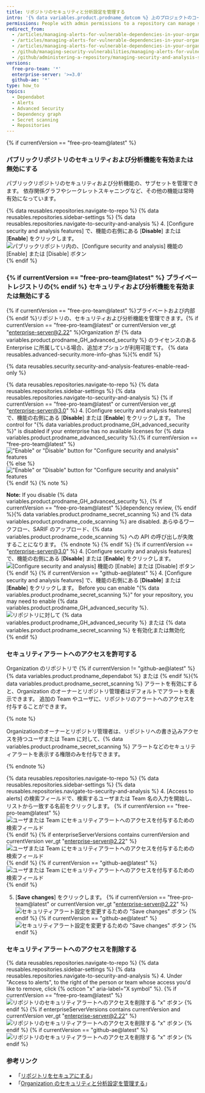 ```yaml
---
title: リポジトリのセキュリティと分析設定を管理する
intro: '{% data variables.product.prodname_dotcom %} 上のプロジェクトのコードをセキュリティ保護し分析する機能を管理できます。'
permissions: People with admin permissions to a repository can manage security and analysis settings for the repository.
redirect_from:
  - /articles/managing-alerts-for-vulnerable-dependencies-in-your-organization-s-repositories/
  - /articles/managing-alerts-for-vulnerable-dependencies-in-your-organizations-repositories/
  - /articles/managing-alerts-for-vulnerable-dependencies-in-your-organization
  - /github/managing-security-vulnerabilities/managing-alerts-for-vulnerable-dependencies-in-your-organization
  - /github/administering-a-repository/managing-security-and-analysis-settings-for-your-repository
versions:
  free-pro-team: '*'
  enterprise-server: '>=3.0'
  github-ae: '*'
type: how_to
topics:
  - Dependabot
  - Alerts
  - Advanced Security
  - Dependency graph
  - Secret scanning
  - Repositories
---
```


{% if currentVersion == "free-pro-team@latest" %}
### パブリックリポジトリのセキュリティおよび分析機能を有効または無効にする

パブリックリポジトリのセキュリティおよび分析機能の、サブセットを管理できます。 依存関係グラフやシークレットスキャニングなど、その他の機能は常時有効になっています。

{% data reusables.repositories.navigate-to-repo %}
{% data reusables.repositories.sidebar-settings %}
{% data reusables.repositories.navigate-to-security-and-analysis %}
4. [Configure security and analysis features] で、機能の右側にある [**Disable**] または [**Enable**] をクリックします。 ![パブリックリポジトリ内の、[Configure security and analysis] 機能の [Enable] または [Disable] ボタン](/assets/images/help/repository/security-and-analysis-disable-or-enable-dotcom-public.png)
{% endif %}

### {% if currentVersion == "free-pro-team@latest" %} プライベートレジストリの{% endif %} セキュリティおよび分析機能を有効または無効にする

{% if currentVersion == "free-pro-team@latest" %}プライベートおよび内部{% endif %}リポジトリの、セキュリティおよび分析機能を管理できます。{% if currentVersion == "free-pro-team@latest" or currentVersion ver_gt "enterprise-server@2.22" %}Organization が {% data variables.product.prodname_GH_advanced_security %} のライセンスのある Enterprise に所属している場合、追加オプションが利用可能です。 {% data reusables.advanced-security.more-info-ghas %}{% endif %}

{% data reusables.security.security-and-analysis-features-enable-read-only %}

{% data reusables.repositories.navigate-to-repo %}
{% data reusables.repositories.sidebar-settings %}
{% data reusables.repositories.navigate-to-security-and-analysis %}
{% if currentVersion == "free-pro-team@latest" or currentVersion ver_gt "enterprise-server@3.0" %}
4. [Configure security and analysis features] で、機能の右側にある [**Disable**] または [**Enable**] をクリックします。 The control for "{% data variables.product.prodname_GH_advanced_security %}" is disabled if your enterprise has no available licenses for {% data variables.product.prodname_advanced_security %}.{% if currentVersion == "free-pro-team@latest" %} !["Enable" or "Disable" button for "Configure security and analysis" features](/assets/images/help/repository/security-and-analysis-disable-or-enable-dotcom-private.png){% else %}
!["Enable" or "Disable" button for "Configure security and analysis" features](/assets/images/enterprise/3.1/help/repository/security-and-analysis-disable-or-enable-ghes.png){% endif %}
  {% note %}

  **Note:** If you disable {% data variables.product.prodname_GH_advanced_security %}, {% if currentVersion == "free-pro-team@latest" %}dependency review, {% endif %}{% data variables.product.prodname_secret_scanning %} and {% data variables.product.prodname_code_scanning %} are disabled. あらゆるワークフロー、SARIF のアップロード、{% data variables.product.prodname_code_scanning %} への API の呼び出しが失敗することになります。
  {% endnote %}
  {% endif %}
  {% if currentVersion == "enterprise-server@3.0" %}
4. [Configure security and analysis features] で、機能の右側にある [**Disable**] または [**Enable**] をクリックします。 ![[Configure security and analysis] 機能の [Enable] または [Disable] ボタン](/assets/images/help/repository/security-and-analysis-disable-or-enable-ghe.png)
  {% endif %}
  {% if currentVersion == "github-ae@latest" %}
4. [Configure security and analysis features] で、機能の右側にある [**Disable**] または [**Enable**] をクリックします。 Before you can enable "{% data variables.product.prodname_secret_scanning %}" for your repository, you may need to enable {% data variables.product.prodname_GH_advanced_security %}. ![リポジトリに対して {% data variables.product.prodname_GH_advanced_security %} または {% data variables.product.prodname_secret_scanning %} を有効化または無効化](/assets/images/enterprise/github-ae/repository/enable-ghas-secret-scanning-ghae.png)
  {% endif %}

### セキュリティアラートへのアクセスを許可する

Organization のリポジトリで {% if currentVersion != "github-ae@latest" %}{% data variables.product.prodname_dependabot %} または {% endif %}{% data variables.product.prodname_secret_scanning %} アラートを有効にすると、Organization のオーナーとリポジトリ管理者はデフォルトでアラートを表示できます。 追加の Team やユーザに、リポジトリのアラートへのアクセスを付与することができます。

{% note %}

Organizationのオーナーとリポジトリ管理者は、リポジトリへの書き込みアクセスを持つユーザまたは Team に対して、{% data variables.product.prodname_secret_scanning %} アラートなどのセキュリティアラートを表示する権限のみを付与できます。

{% endnote %}

{% data reusables.repositories.navigate-to-repo %}
{% data reusables.repositories.sidebar-settings %}
{% data reusables.repositories.navigate-to-security-and-analysis %}
4. [Access to alerts] の検索フィールドで、検索するユーザまたは Team 名の入力を開始し、リストから一致する名前をクリックします。
   {% if currentVersion == "free-pro-team@latest" %}
   ![ユーザまたは Team にセキュリティアラートへのアクセスを付与するための検索フィールド](/assets/images/help/repository/security-and-analysis-security-alerts-person-or-team-search.png)
   {% endif %}
   {% if enterpriseServerVersions contains currentVersion and currentVersion ver_gt "enterprise-server@2.22" %}
   ![ユーザまたは Team にセキュリティアラートへのアクセスを付与するための検索フィールド](/assets/images/help/repository/security-and-analysis-security-alerts-person-or-team-search-ghe.png)
   {% endif %}
   {% if currentVersion == "github-ae@latest" %}
   ![ユーザまたは Team にセキュリティアラートへのアクセスを付与するための検索フィールド](/assets/images/enterprise/github-ae/repository/security-and-analysis-security-alerts-person-or-team-search-ghae.png)
   {% endif %}

5. [**Save changes**] をクリックします。
   {% if currentVersion == "free-pro-team@latest" or currentVersion ver_gt "enterprise-server@2.22" %}
   ![セキュリティアラート設定を変更するための "Save changes" ボタン](/assets/images/help/repository/security-and-analysis-security-alerts-save-changes.png)
   {% endif %}
    {% if currentVersion == "github-ae@latest" %}
   ![セキュリティアラート設定を変更するための "Save changes" ボタン](/assets/images/enterprise/github-ae/repository/security-and-analysis-security-alerts-save-changes-ghae.png)
   {% endif %}

### セキュリティアラートへのアクセスを削除する

{% data reusables.repositories.navigate-to-repo %}
{% data reusables.repositories.sidebar-settings %}
{% data reusables.repositories.navigate-to-security-and-analysis %}
4. Under "Access to alerts", to the right of the person or team whose access you'd like to remove, click {% octicon "x" aria-label="X symbol" %}.
   {% if currentVersion == "free-pro-team@latest" %}
   ![リポジトリのセキュリティアラートへのアクセスを削除する "x" ボタン](/assets/images/help/repository/security-and-analysis-security-alerts-username-x.png)
   {% endif %}
   {% if enterpriseServerVersions contains currentVersion and currentVersion ver_gt "enterprise-server@2.22" %}
   ![リポジトリのセキュリティアラートへのアクセスを削除する "x" ボタン](/assets/images/help/repository/security-and-analysis-security-alerts-username-x-ghe.png)
   {% endif %}
   {% if currentVersion == "github-ae@latest" %}
   ![リポジトリのセキュリティアラートへのアクセスを削除する "x" ボタン](/assets/images/enterprise/github-ae/repository/security-and-analysis-security-alerts-username-x-ghae.png)
   {% endif %}

### 参考リンク

- 「[リポジトリをセキュアにする](/code-security/getting-started/securing-your-repository)」
- 「[Organization のセキュリティと分析設定を管理する](/organizations/keeping-your-organization-secure/managing-security-and-analysis-settings-for-your-organization)」
